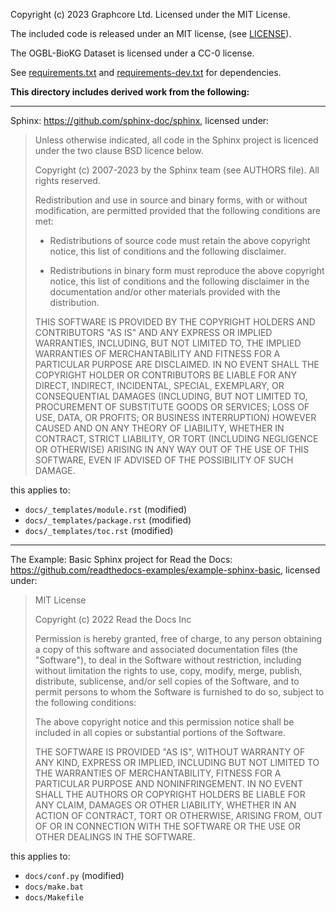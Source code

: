 Copyright (c) 2023 Graphcore Ltd. Licensed under the MIT License.

The included code is released under an MIT license, (see [LICENSE](LICENSE)).

The OGBL-BioKG Dataset is licensed under a CC-0 license.

See [requirements.txt](requirements.txt) and [requirements-dev.txt](requirements-dev.txt) for dependencies.


**This directory includes derived work from the following:**

---

Sphinx: https://github.com/sphinx-doc/sphinx, licensed under:

> Unless otherwise indicated, all code in the Sphinx project is licenced under the
> two clause BSD licence below.
> 
> Copyright (c) 2007-2023 by the Sphinx team (see AUTHORS file).
> All rights reserved.
> 
> Redistribution and use in source and binary forms, with or without
> modification, are permitted provided that the following conditions are
> met:
> 
> * Redistributions of source code must retain the above copyright
>   notice, this list of conditions and the following disclaimer.
> 
> * Redistributions in binary form must reproduce the above copyright
>   notice, this list of conditions and the following disclaimer in the
>   documentation and/or other materials provided with the distribution.
> 
> THIS SOFTWARE IS PROVIDED BY THE COPYRIGHT HOLDERS AND CONTRIBUTORS
> "AS IS" AND ANY EXPRESS OR IMPLIED WARRANTIES, INCLUDING, BUT NOT
> LIMITED TO, THE IMPLIED WARRANTIES OF MERCHANTABILITY AND FITNESS FOR
> A PARTICULAR PURPOSE ARE DISCLAIMED. IN NO EVENT SHALL THE COPYRIGHT
> HOLDER OR CONTRIBUTORS BE LIABLE FOR ANY DIRECT, INDIRECT, INCIDENTAL,
> SPECIAL, EXEMPLARY, OR CONSEQUENTIAL DAMAGES (INCLUDING, BUT NOT
> LIMITED TO, PROCUREMENT OF SUBSTITUTE GOODS OR SERVICES; LOSS OF USE,
> DATA, OR PROFITS; OR BUSINESS INTERRUPTION) HOWEVER CAUSED AND ON ANY
> THEORY OF LIABILITY, WHETHER IN CONTRACT, STRICT LIABILITY, OR TORT
> (INCLUDING NEGLIGENCE OR OTHERWISE) ARISING IN ANY WAY OUT OF THE USE
> OF THIS SOFTWARE, EVEN IF ADVISED OF THE POSSIBILITY OF SUCH DAMAGE.

this applies to:
- `docs/_templates/module.rst` (modified)
- `docs/_templates/package.rst` (modified)
- `docs/_templates/toc.rst` (modified)

---

The Example: Basic Sphinx project for Read the Docs: https://github.com/readthedocs-examples/example-sphinx-basic, licensed under:

> MIT License
> 
> Copyright (c) 2022 Read the Docs Inc
> 
> Permission is hereby granted, free of charge, to any person obtaining a copy
> of this software and associated documentation files (the "Software"), to deal
> in the Software without restriction, including without limitation the rights
> to use, copy, modify, merge, publish, distribute, sublicense, and/or sell
> copies of the Software, and to permit persons to whom the Software is
> furnished to do so, subject to the following conditions:
> 
> The above copyright notice and this permission notice shall be included in all
> copies or substantial portions of the Software.
> 
> THE SOFTWARE IS PROVIDED "AS IS", WITHOUT WARRANTY OF ANY KIND, EXPRESS OR
> IMPLIED, INCLUDING BUT NOT LIMITED TO THE WARRANTIES OF MERCHANTABILITY,
> FITNESS FOR A PARTICULAR PURPOSE AND NONINFRINGEMENT. IN NO EVENT SHALL THE
> AUTHORS OR COPYRIGHT HOLDERS BE LIABLE FOR ANY CLAIM, DAMAGES OR OTHER
> LIABILITY, WHETHER IN AN ACTION OF CONTRACT, TORT OR OTHERWISE, ARISING FROM,
> OUT OF OR IN CONNECTION WITH THE SOFTWARE OR THE USE OR OTHER DEALINGS IN THE
> SOFTWARE.

this applies to:
- `docs/conf.py` (modified)
- `docs/make.bat`
- `docs/Makefile`